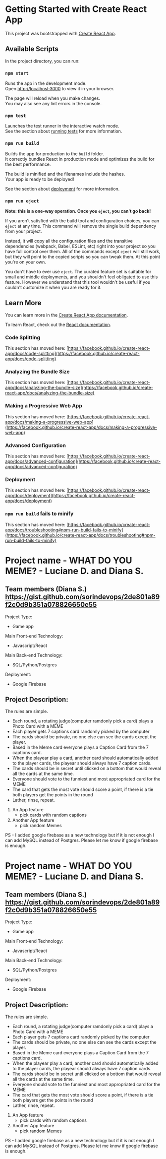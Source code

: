 # Getting Started with Create React App

This project was bootstrapped with [Create React App](https://github.com/facebook/create-react-app).

## Available Scripts

In the project directory, you can run:

### `npm start`

Runs the app in the development mode.\
Open [http://localhost:3000](http://localhost:3000) to view it in your browser.

The page will reload when you make changes.\
You may also see any lint errors in the console.

### `npm test`

Launches the test runner in the interactive watch mode.\
See the section about [running tests](https://facebook.github.io/create-react-app/docs/running-tests) for more information.

### `npm run build`

Builds the app for production to the `build` folder.\
It correctly bundles React in production mode and optimizes the build for the best performance.

The build is minified and the filenames include the hashes.\
Your app is ready to be deployed!

See the section about [deployment](https://facebook.github.io/create-react-app/docs/deployment) for more information.

### `npm run eject`

**Note: this is a one-way operation. Once you `eject`, you can't go back!**

If you aren't satisfied with the build tool and configuration choices, you can `eject` at any time. This command will remove the single build dependency from your project.

Instead, it will copy all the configuration files and the transitive dependencies (webpack, Babel, ESLint, etc) right into your project so you have full control over them. All of the commands except `eject` will still work, but they will point to the copied scripts so you can tweak them. At this point you're on your own.

You don't have to ever use `eject`. The curated feature set is suitable for small and middle deployments, and you shouldn't feel obligated to use this feature. However we understand that this tool wouldn't be useful if you couldn't customize it when you are ready for it.

## Learn More

You can learn more in the [Create React App documentation](https://facebook.github.io/create-react-app/docs/getting-started).

To learn React, check out the [React documentation](https://reactjs.org/).

### Code Splitting

This section has moved here: [https://facebook.github.io/create-react-app/docs/code-splitting](https://facebook.github.io/create-react-app/docs/code-splitting)

### Analyzing the Bundle Size

This section has moved here: [https://facebook.github.io/create-react-app/docs/analyzing-the-bundle-size](https://facebook.github.io/create-react-app/docs/analyzing-the-bundle-size)

### Making a Progressive Web App

This section has moved here: [https://facebook.github.io/create-react-app/docs/making-a-progressive-web-app](https://facebook.github.io/create-react-app/docs/making-a-progressive-web-app)

### Advanced Configuration

This section has moved here: [https://facebook.github.io/create-react-app/docs/advanced-configuration](https://facebook.github.io/create-react-app/docs/advanced-configuration)

### Deployment

This section has moved here: [https://facebook.github.io/create-react-app/docs/deployment](https://facebook.github.io/create-react-app/docs/deployment)

### `npm run build` fails to minify

This section has moved here: [https://facebook.github.io/create-react-app/docs/troubleshooting#npm-run-build-fails-to-minify](https://facebook.github.io/create-react-app/docs/troubleshooting#npm-run-build-fails-to-minify)



# Project name - WHAT DO YOU MEME? - Luciane D. and Diana S.

## Team members (Diana S.) https://gist.github.com/sorindevops/2de801a89f2c0d9b351a078826650e55

Project Type:
- Game app

Main Front-end Technology:
- Javascript/React

Main Back-end Technology:
- SQL/Python/Postgres 

Deployment:
- Google Firebase

## Project Description:
The rules are simple. 
- Each round, a rotating judge(computer ramdonly pick a card) plays a Photo Card with a MEME
- Each player gets 7 captions card randomly picked by the computer
- The cards should be private, no one else can see the cards except the player.
- Based in the Meme card everyone plays a Caption Card from the 7 captions card. 
- When the playear play a card, another card should automatically added to the player cards, the playear should always have 7 caption cards.
- The cards should be in secret until clicked on a bottom that would reveal all the cards at the same time.
- Everyone should vote to the funniest and most appropriated card for the MEME
- The card that gets the most vote should score a point, if there is a tie both players get the points in the round
- Lather, rinse, repeat.


1.  An App feature
    - pick cards with random captions
2.  Another App feature
    - pick random Memes 
    
  PS - I added google firebase as a new technology but if it is not enough I can add MySQL instead of Postgres. Please let me know if google firebase is enough.


  # Project name - WHAT DO YOU MEME? - Luciane D. and Diana S.

## Team members (Diana S.) https://gist.github.com/sorindevops/2de801a89f2c0d9b351a078826650e55

Project Type:
- Game app

Main Front-end Technology:
- Javascript/React

Main Back-end Technology:
- SQL/Python/Postgres 

Deployment:
- Google Firebase

## Project Description:
The rules are simple. 
- Each round, a rotating judge(computer ramdonly pick a card) plays a Photo Card with a MEME
- Each player gets 7 captions card randomly picked by the computer
- The cards should be private, no one else can see the cards except the player.
- Based in the Meme card everyone plays a Caption Card from the 7 captions card. 
- When the playear play a card, another card should automatically added to the player cards, the playear should always have 7 caption cards.
- The cards should be in secret until clicked on a bottom that would reveal all the cards at the same time.
- Everyone should vote to the funniest and most appropriated card for the MEME
- The card that gets the most vote should score a point, if there is a tie both players get the points in the round
- Lather, rinse, repeat.


1.  An App feature
    - pick cards with random captions
1.  Another App feature
    - pick random Memes 
    
  PS - I added google firebase as a new technology but if it is not enough I can add MySQL instead of Postgres. Please let me know if google firebase is enough.
